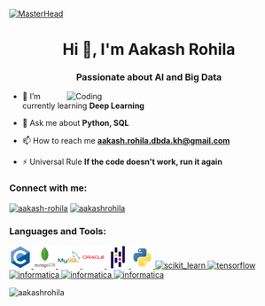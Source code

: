 [![MasterHead](https://mir-s3-cdn-cf.behance.net/project_modules/max_1200/79731568097599.5b50bca477735.jpg)]()
<h1 align="center">Hi 👋, I'm Aakash Rohila</h1>
<h3 align="center">Passionate about AI and Big Data</h3>

<img align="right" alt="Coding" width="400" src="https://cdn.dribbble.com/users/1292677/screenshots/6139167/media/5387dc7e035b3efe9d94516044de66a4.gif">

- 🌱 I’m currently learning **Deep Learning**

- 💬 Ask me about **Python, SQL**

- 📫 How to reach me **aakash.rohila.dbda.kh@gmail.com**

- ⚡ Universal Rule **If the code doesn't work, run it again**

<h3 align="left">Connect with me:</h3>
<p align="left">
<a href="https://linkedin.com/in/aakash-rohila" target="blank"><img align="center" src="https://raw.githubusercontent.com/rahuldkjain/github-profile-readme-generator/master/src/images/icons/Social/linked-in-alt.svg" alt="aakash-rohila" height="30" width="40" /></a>
<a href="https://kaggle.com/aakashrohila" target="blank"><img align="center" src="https://raw.githubusercontent.com/rahuldkjain/github-profile-readme-generator/master/src/images/icons/Social/kaggle.svg" alt="aakashrohila" height="30" width="40" /></a>
</p>

<h3 align="left">Languages and Tools:</h3>
<p align="left"> 
  <a href="https://www.cprogramming.com/" target="_blank" rel="noreferrer"> <img src="https://raw.githubusercontent.com/devicons/devicon/master/icons/c/c-original.svg" alt="c" width="40" height="40"/> </a> 
  <a href="https://www.mongodb.com/" target="_blank" rel="noreferrer"> <img src="https://raw.githubusercontent.com/devicons/devicon/master/icons/mongodb/mongodb-original-wordmark.svg" alt="mongodb" width="40" height="40"/> </a>
  <a href="https://www.mysql.com/" target="_blank" rel="noreferrer"> <img src="https://raw.githubusercontent.com/devicons/devicon/master/icons/mysql/mysql-original-wordmark.svg" alt="mysql" width="40" height="40"/> </a> 
  <a href="https://www.oracle.com/" target="_blank" rel="noreferrer"> <img src="https://raw.githubusercontent.com/devicons/devicon/master/icons/oracle/oracle-original.svg" alt="oracle" width="40" height="40"/> </a> 
  <a href="https://pandas.pydata.org/" target="_blank" rel="noreferrer"> <img src="https://raw.githubusercontent.com/devicons/devicon/2ae2a900d2f041da66e950e4d48052658d850630/icons/pandas/pandas-original.svg" alt="pandas" width="40" height="40"/> </a> <a href="https://www.python.org" target="_blank" rel="noreferrer"> <img src="https://raw.githubusercontent.com/devicons/devicon/master/icons/python/python-original.svg" alt="python" width="40" height="40"/> </a> 
  <a href="https://scikit-learn.org/" target="_blank" rel="noreferrer"> <img src="https://upload.wikimedia.org/wikipedia/commons/0/05/Scikit_learn_logo_small.svg" alt="scikit_learn" width="40" height="40"/> </a> 
  <a href="https://www.tensorflow.org" target="_blank" rel="noreferrer"> <img src="https://www.vectorlogo.zone/logos/tensorflow/tensorflow-icon.svg" alt="tensorflow" width="40" height="40"/> </a> 
  <a href="www.informatica.com" target="_blank" rel="noreferrer"> <img src="https://www.vectorlogo.zone/logos/informatica/informatica-ar21.svg" alt="informatica" width="40" height="40"/> </a>
  <a href="www.informatica.com" target="_blank" rel="noreferrer"> <img src="https://www.vectorlogo.zone/logos/informatica/informatica-ar21.svg" alt="informatica" width="40" height="40"/> </a>
    <a href="https://www.gnu.org" target="_blank" rel="noreferrer"> <img src="https://www.vectorlogo.zone/logos/gnu_bash/gnu_bash-official.svg" alt="informatica" width="40" height="40"/> </a> 
</p>

<p><img align="center" src="https://github-readme-streak-stats.herokuapp.com/?user=aakashrohila&" alt="aakashrohila" /></p>
